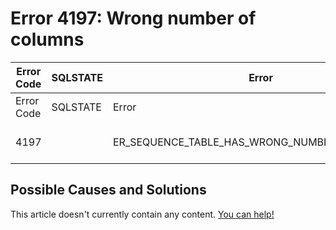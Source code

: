 
# Error 4197: Wrong number of columns


| Error Code | SQLSTATE | Error | Description |
| --- | --- | --- | --- |
| Error Code | SQLSTATE | Error | Description |
| 4197 |  | ER_SEQUENCE_TABLE_HAS_WRONG_NUMBER_OF_COLUMNS | Wrong number of columns. |




## Possible Causes and Solutions


This article doesn't currently contain any content. [You can help!](/kb/en/writing-and-editing-knowledge-base-articles/)

